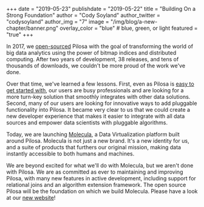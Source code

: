 +++
date = "2019-05-23"
publishdate = "2019-05-22"
title = "Building On a Strong Foundation"
author = "Cody Soyland"
author_twitter = "codysoyland"
author_img = "7"
image = "/img/blog/a-new-chapter/banner.png"
overlay_color = "blue" # blue, green, or light
featured = "true"
+++

In 2017, we [open-sourced](/blog/hello-world/) Pilosa with the goal of transforming the world of big data analytics using the power of bitmap indices and distributed computing. After two years of development, 38 releases, and tens of thousands of downloads, we couldn't be more proud of the work we've done.

Over that time, we've learned a few lessons. First, even as Pilosa is [easy to get started with](/docs/getting-started/), our users are busy professionals and are looking for a more turn-key solution that smoothly integrates with other data solutions. Second, many of our users are looking for innovative ways to add pluggable functionality into Pilosa. It became very clear to us that we could create a new developer experience that makes it easier to integrate with all data sources and empower data scientists with pluggable algorithms.

Today, we are launching [Molecula](https://www.molecula.com/), a Data Virtualization platform built around Pilosa. Molecula is not just a new brand. It's a new identity for us, and a suite of products that furthers our original mission, making data instantly accessible to both humans and machines.

We are beyond excited for what we'll do with Molecula, but we aren't done with Pilosa. We are as committed as ever to maintaining and improving Pilosa, with many new features in active development, including support for relational joins and an algorithm extension framework. The open source Pilosa will be the foundation on which we build Molecula. Please have a look at our [new website](https://www.molecula.com/)!
